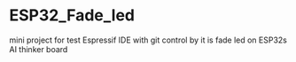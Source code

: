# ESP32_Fade_led
mini project for test Espressif IDE with git control by it is fade led on ESP32s AI thinker board
